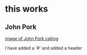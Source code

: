 # this works

## John Pork <h2header>

[image of John Pork calling]([https://play-lh.googleusercontent.com/W9VoLgWQ3GUjP0DMjpEwDf2eh91_1sw6X5wqlynfSuPIgp8wY8Wx7-KagmTHtIpmasU](https://cdn.discordapp.com/attachments/506285680930979843/1283218214469373962/image.png?ex=66e23197&is=66e0e017&hm=fa25a4e8e655fc5feadb9e4d6ba182895721e07cdf7c229abbe52a9e2e8e4313&))

I have added a '#' and added a header
